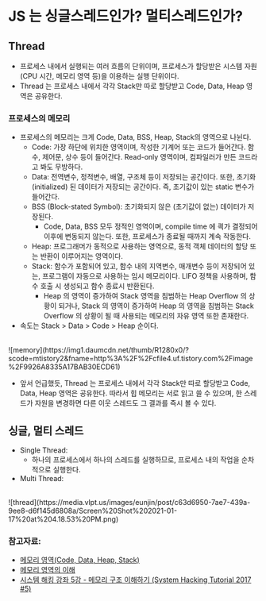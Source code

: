 # JS 는 싱글스레드인가? 멀티스레드인가? 

## Thread
- 프로세스 내에서 실행되는 여러 흐름의 단위이며, 프로세스가 할당받은 시스템 자원 (CPU 시간, 메모리 영역 등)을 이용하는 실행 단위이다. 
- Thread 는 프로세스 내에서 각각 Stack만 따로 할당받고 Code, Data, Heap 영역은 공유한다. 

### 프로세스의 메모리
- 프로세스의 메모리는 크게 Code, Data, BSS, Heap, Stack의 영역으로 나뉜다. 
	- Code: 가장 하단에 위치한 영역이며, 작성한 기계어 또는 코드가 들어간다. 함수, 제어문, 상수 등이 들어간다. Read-only 영역이며, 컴파일러가 만든 코드라고 봐도 무방하다.  
	- Data: 전역변수, 정적변수, 배열, 구조체 등이 저장되는 공간이다. 또한, 초기화 (initialized) 된 데이터가 저장되는 공간이다. 즉, 초기값이 있는 static 변수가 들어간다. 
	- BSS (Block-stated Symbol): 초기화되지 않은 (초기값이 없는) 데이터가 저장된다. 
		- Code, Data, BSS 모두 정적인 영역이며, compile time 에 킉가 결정되어 이후에 변동되지 않는다. 또한, 프로세스가 종료될 때까지 계속 작동한다.
	- Heap: 프로그래머가 동적으로 사용하는 영역으로, 동적 객체 데이터의 할당 또는 반환이 이루어지는 영역이다.
	- Stack: 함수가 포함되어 있고, 함수 내의 지역변수, 매개변수 등이 저장되어 있는, 프로그램이 자동으로 사용하는 임시 메모리이다. LIFO 정책을 사용하며, 함수 호출 시 생성되고 함수 종료시 반환된다. 
		- Heap 의 영역이 증가하여 Stack 영역을 침범하는 Heap Overflow 의 상황이 되거나, Stack 의 영역이 증가하여 Heap 의 영역을 침범하는 Stack Overflow 의 상황이 될 때 사용되는 메모리의 자유 영역 또한 존재한다. 
- 속도는 Stack > Data > Code > Heap 순이다. 
<br>
![memory](https://img1.daumcdn.net/thumb/R1280x0/?scode=mtistory2&fname=http%3A%2F%2Fcfile4.uf.tistory.com%2Fimage%2F9926A8335A17BAB30ECD61)
<br>

- 앞서 언급했듯, Thread 는 프로세스 내에서 각각 Stack만 따로 할당받고 Code, Data, Heap 영역은 공유한다. 따라서 힙 메모리는 서로 읽고 쓸 수 있으며, 한 스레드가 자원을 변경하면 다른 이웃 스레드도 그 결과를 즉시 볼 수 있다. 

## 싱글, 멀티 스레드
- Single Thread:
	- 하나의 프로세스에서 하나의 스레드를 실행하므로, 프로세스 내의 작업을 순차적으로 실행한다.
- Multi Thread: 
<br>
![thread](https://media.vlpt.us/images/eunjin/post/c63d6950-7ae7-439a-9ee8-d6f145d6808a/Screen%20Shot%202021-01-17%20at%204.18.53%20PM.png)
<br>

### 참고자료:
- [메모리 영역(Code, Data, Heap, Stack)](https://box0830.tistory.com/150)
- [메모리 영역의 이해](https://donghwada.tistory.com/entry/%EB%A9%94%EB%AA%A8%EB%A6%AC-%EC%98%81%EC%97%AD-Code-Data-BSS-HEAP-Stack-Little-Endian-Stack%EC%9D%98-%EC%9D%B4%ED%95%B4)
- [시스템 해킹 강좌 5강 - 메모리 구조 이해하기 (System Hacking Tutorial 2017 #5)](https://youtu.be/TxWOaKE5w_s)